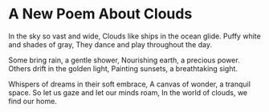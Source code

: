 # A New Poem About Clouds

In the sky so vast and wide,
Clouds like ships in the ocean glide.
Puffy white and shades of gray,
They dance and play throughout the day.

Some bring rain, a gentle shower,
Nourishing earth, a precious power.
Others drift in the golden light,
Painting sunsets, a breathtaking sight.

Whispers of dreams in their soft embrace,
A canvas of wonder, a tranquil space.
So let us gaze and let our minds roam,
In the world of clouds, we find our home.